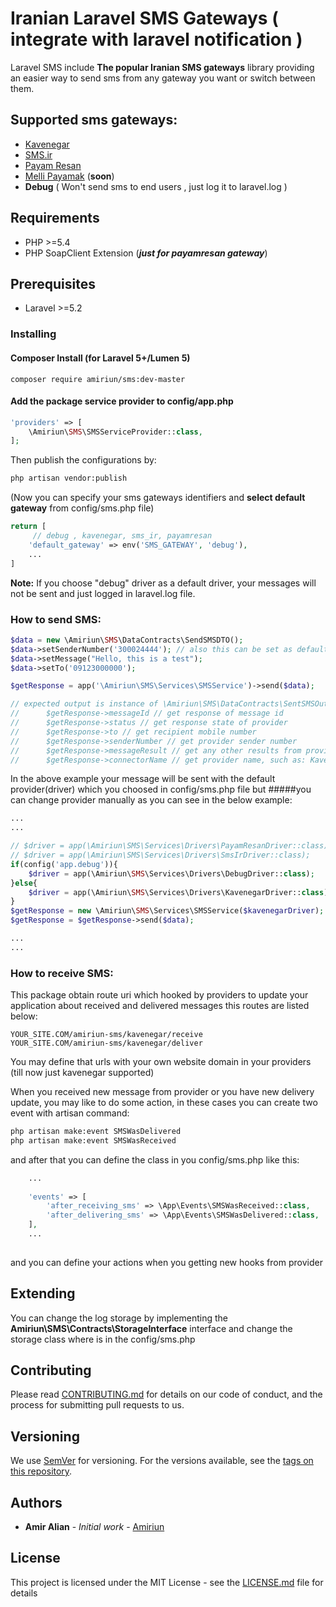 # Iranian Laravel SMS Gateways ( integrate with laravel notification )


Laravel SMS include **The popular Iranian SMS gateways** library providing an easier way to send sms from any gateway you want or switch between them.


## Supported sms gateways:
- [Kavenegar](http://kavenegar.com/)
- [SMS.ir](http://sms.ir/)
- [Payam Resan](http://payam-resan.com/)
- [Melli Payamak](https://www.melipayamak.com/) (**soon**)
- **Debug** ( Won't send sms to end users , just log it to laravel.log )

## Requirements

- PHP >=5.4
- PHP SoapClient Extension (***just for payamresan gateway***)

## Prerequisites

- Laravel >=5.2



### Installing

#### Composer Install (for Laravel 5+/Lumen 5)

```shell
composer require amiriun/sms:dev-master
```



#### Add the package service provider to config/app.php
```php
'providers' => [
	\Amiriun\SMS\SMSServiceProvider::class,
];
```


Then publish the configurations by:
```bash
php artisan vendor:publish
```
(Now you can specify your sms gateways identifiers and **select default gateway** from config/sms.php file) 


```php
return [
     // debug , kavenegar, sms_ir, payamresan
    'default_gateway' => env('SMS_GATEWAY', 'debug'),
    ...
]
```

**Note:** If you choose "debug" driver as a default driver, your messages will not be sent and just logged in laravel.log file.

### How to send SMS:

```php
$data = new \Amiriun\SMS\DataContracts\SendSMSDTO();
$data->setSenderNumber('300024444'); // also this can be set as default in config/sms.php
$data->setMessage("Hello, this is a test");
$data->setTo('09123000000');

$getResponse = app('\Amiriun\SMS\Services\SMSService')->send($data);

// expected output is instance of \Amiriun\SMS\DataContracts\SentSMSOutputDTO()
//      $getResponse->messageId // get response of message id
//      $getResponse->status // get response state of provider
//      $getResponse->to // get recipient mobile number
//      $getResponse->senderNumber // get provider sender number
//      $getResponse->messageResult // get any other results from provider
//      $getResponse->connectorName // get provider name, such as: Kavenegar, MelliPayamak, etc.

```

In the above example your message will be sent with the default provider(driver) which you choosed in config/sms.php file but
#####you can change provider manually as you can see in the below example:

```php
...
...

// $driver = app(\Amiriun\SMS\Services\Drivers\PayamResanDriver::class);
// $driver = app(\Amiriun\SMS\Services\Drivers\SmsIrDriver::class);
if(config('app.debug')){
    $driver = app(\Amiriun\SMS\Services\Drivers\DebugDriver::class);
}else{
    $driver = app(\Amiriun\SMS\Services\Drivers\KavenegarDriver::class);
}
$getResponse = new \Amiriun\SMS\Services\SMSService($kavenegarDriver);
$getResponse = $getResponse->send($data);

...
...

```


### How to receive SMS:

This package obtain route uri which hooked by providers to update your application about received and delivered messages
this routes are listed below:
```
YOUR_SITE.COM/amiriun-sms/kavenegar/receive
YOUR_SITE.COM/amiriun-sms/kavenegar/deliver
```
You may define that urls with your own website domain in your providers (till now just kavenegar supported)

When you received new message from provider or you have new delivery update, you may like to do some action, in these cases you can create two event with artisan command:
```bash
php artisan make:event SMSWasDelivered
php artisan make:event SMSWasReceived
```
and after that you can define the class in you config/sms.php like this:
```php
	...
	
    'events' => [
        'after_receiving_sms' => \App\Events\SMSWasReceived::class,
        'after_delivering_sms' => \App\Events\SMSWasDelivered::class,
    ],
    ...
    
```
and you can define your actions when you getting new hooks from provider

## Extending

You can change the log storage by implementing the **Amiriun\SMS\Contracts\StorageInterface** interface and change the storage class where is in the config/sms.php

## Contributing

Please read [CONTRIBUTING.md](https://gist.github.com/PurpleBooth/b24679402957c63ec426) for details on our code of conduct, and the process for submitting pull requests to us.

## Versioning

We use [SemVer](http://semver.org/) for versioning. For the versions available, see the [tags on this repository](https://github.com/your/project/tags). 

## Authors

* **Amir Alian** - *Initial work* - [Amiriun](https://github.com/amiriun)

## License

This project is licensed under the MIT License - see the [LICENSE.md](LICENSE.md) file for details


